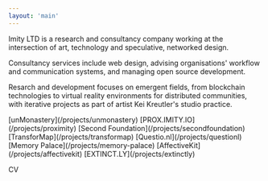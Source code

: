 ```yaml
---
layout: 'main'
---
```



<div class="container">
	<div class="row">
		<div class="col-sm-3">
			<p>
				Imity LTD is a research and consultancy company working at the intersection of art, technology and speculative, networked design.
			</p>
			<p>
				Consultancy services include web design, advising organisations' workflow and communication systems, and managing open source development.
			</p>
			<p>
				Resarch and development focuses on emergent fields, from blockchain technologies to virtual reality environments for distributed communities, with iterative projects as part of artist Kei Kreutler's studio practice.
			</p>
		</div>
		<div class="col-sm-3 col-sm-offset-6" id="current-projects">
			<p>
				[unMonastery](/projects/unmonastery)  
				[PROX.IMITY.IO](/projects/proximity)  
				[Second Foundation](/projects/secondfoundation)  
				[TransforMap](/projects/transformap)  
				[Questio.nl](/projects/questionl)  
				[Memory Palace](/projects/memory-palace)  
				[AffectiveKit](/projects/affectivekit)  
				[EXTINCT.LY](/projects/extinctly)  
			<p>
			<p>
				CV
			</p>
			<p>
				<a href="https://twitter.com/keikreutler" target="_blank"><i class="fa fa-twitter"></i></a>
				<a href="https://github.com/imity" target="_blank"><i class="fa fa-github"></i></a>
			</p>
		</div>
	</div>
</section>

